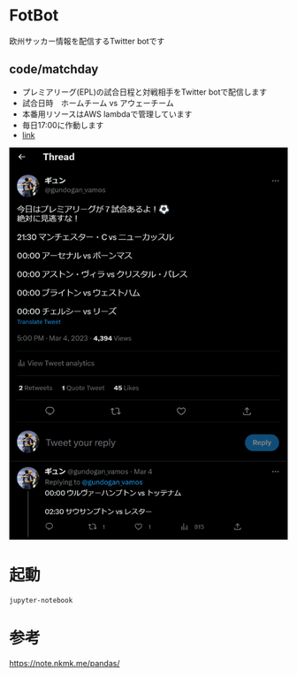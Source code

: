 # FotBot
欧州サッカー情報を配信するTwitter botです

## code/matchday
- プレミアリーグ(EPL)の試合日程と対戦相手をTwitter botで配信します
- 試合日時　ホームチーム vs アウェーチーム
- 本番用リソースはAWS lambdaで管理しています
- 毎日17:00に作動します
- [link](https://twitter.com/gundogan_vamos/status/1631927541996081153?s=46&t=BowfmUcWj0TK6I1rA1lSHQ)

![matchday.ipynb](images/matchday.png)

# 起動
```
jupyter-notebook
```

# 参考
https://note.nkmk.me/pandas/
